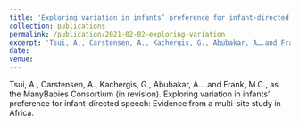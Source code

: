 ```yaml
---
title: 'Exploring variation in infants’ preference for infant-directed speech: Evidence from a multi-site study in Africa'
collection: publications
permalink: /publication/2021-02-02-exploring-variation
excerpt: 'Tsui, A., Carstensen, A., Kachergis, G., Abubakar, A….and Frank, M.C., as the ManyBabies Consortium (in revision). Exploring variation in infants’ preference for infant-directed speech: Evidence from a multi-site study in Africa.'
date: 
venue:
---
```

Tsui, A., Carstensen, A., Kachergis, G., Abubakar, A….and Frank, M.C., as the ManyBabies Consortium (in revision). Exploring variation in infants’ preference for infant-directed speech: Evidence from a multi-site study in Africa.